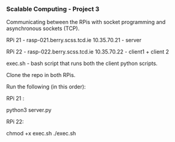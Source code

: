 ### Scalable Computing - Project 3

Communicating between the RPis with socket programming and asynchronous sockets (TCP).

RPi 21 - rasp-021.berry.scss.tcd.ie 10.35.70.21 - server

RPi 22 - rasp-022.berry.scss.tcd.ie 10.35.70.22 - client1 + client 2 

exec.sh - bash script that runs both the client python scripts. 

Clone the repo in both RPis. 

Run the following (in this order): 

RPi 21 : 

python3 server.py 

RPi 22: 

chmod +x exec.sh
./exec.sh






